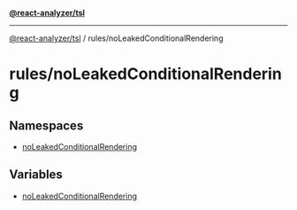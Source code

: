 [**@react-analyzer/tsl**](../../README.md)

***

[@react-analyzer/tsl](../../README.md) / rules/noLeakedConditionalRendering

# rules/noLeakedConditionalRendering

## Namespaces

- [noLeakedConditionalRendering](namespaces/noLeakedConditionalRendering/README.md)

## Variables

- [noLeakedConditionalRendering](variables/noLeakedConditionalRendering.md)
